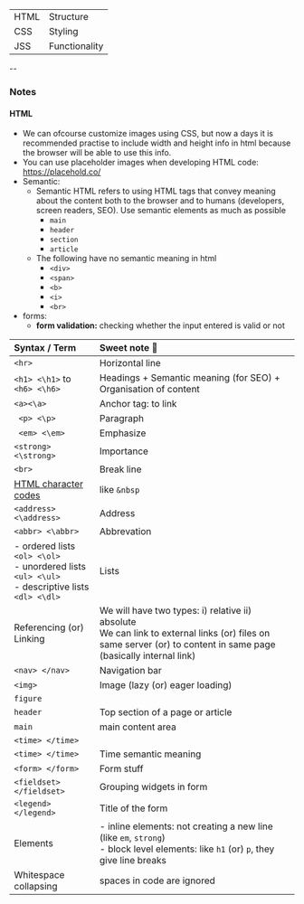 
| | | 
|:--|:--|
| HTML | Structure |
| CSS  | Styling   |
| JSS  | Functionality |

--
### Notes
#### HTML

- We can ofcourse customize images using CSS, but now a days it is recommended practise to include width and height info in html because the browser will be able to use this info.
- You can use placeholder images when developing HTML code: https://placehold.co/
- Semantic:
    - Semantic HTML refers to using HTML tags that convey meaning about the content both to the browser and to humans (developers, screen readers, SEO). Use semantic elements as much as possible
        -  ```main```
        - ```header```
        - ```section```
        - ```article```
    - The following have no semantic meaning in html
        - ```<div>```
        - ```<span>```
        - ```<b>```
        - ```<i>```
        - ```<br>```
- forms:
    - **form validation:** checking whether the input entered is valid or not

| Syntax / Term | Sweet note 📝 |
|:--|:--|
| ```<hr>``` | Horizontal line |
| ```<h1> <\h1>``` to ```<h6> <\h6>``` | Headings + Semantic meaning (for SEO) + Organisation of content | 
| `<a><\a>` | Anchor tag: to link |
| ``` <p> <\p>``` | Paragraph
| ``` <em> <\em>``` | Emphasize |
| ``` <strong> <\strong> ``` | Importance |
| ``` <br> ``` | Break line |
| [HTML character codes](https://html.spec.whatwg.org/multipage/named-characters.html#named-character-references) | like ```&nbsp``` |
| ``` <address> <\address> ``` | Address |
| ``` <abbr> <\abbr> ``` | Abbrevation |
| - ordered lists ```<ol> <\ol>``` <br> - unordered lists ```<ul> <\ul>``` <br> - descriptive lists ```<dl> <\dl>``` | Lists |
| Referencing (or) Linking | We will have two types: i) relative ii) absolute <br> We can link to external links (or) files on same server (or) to content in same page (basically internal link)|
| ```<nav> </nav>``` | Navigation bar |
| ```<img>``` | Image (lazy (or) eager loading) |
| ```figure``` | |
| ```header``` | Top section of a page or article |
| ```main``` | main content area |
| ```<time> </time>``` | |
| ```<time> </time>``` | Time semantic meaning |
| ```<form> </form>``` | Form stuff |
| ```<fieldset> </fieldset>``` | Grouping widgets in form |
| ```<legend> </legend>``` | Title of the form |
| Elements |     - inline elements: not creating a new line (like ```em```, ```strong```) <br> - block level elements: like ```h1``` (or) ```p```, they give line breaks |
| Whitespace collapsing | spaces in code are ignored |
